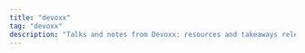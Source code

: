 ```yaml
---
title: "devoxx"
tag: "devoxx"
description: "Talks and notes from Devoxx: resources and takeaways relevant to Eclipse, modeling, and developer experience."
---
```

